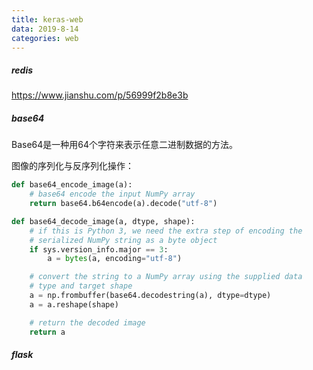 ```yaml
---
title: keras-web
data: 2019-8-14
categories: web
---
```


##### redis

https://www.jianshu.com/p/56999f2b8e3b

##### base64

Base64是一种用64个字符来表示任意二进制数据的方法。

图像的序列化与反序列化操作：

```python
def base64_encode_image(a):
	# base64 encode the input NumPy array
	return base64.b64encode(a).decode("utf-8")

def base64_decode_image(a, dtype, shape):
	# if this is Python 3, we need the extra step of encoding the
	# serialized NumPy string as a byte object
	if sys.version_info.major == 3:
		a = bytes(a, encoding="utf-8")

	# convert the string to a NumPy array using the supplied data
	# type and target shape
	a = np.frombuffer(base64.decodestring(a), dtype=dtype)
	a = a.reshape(shape)

	# return the decoded image
	return a
```

##### flask